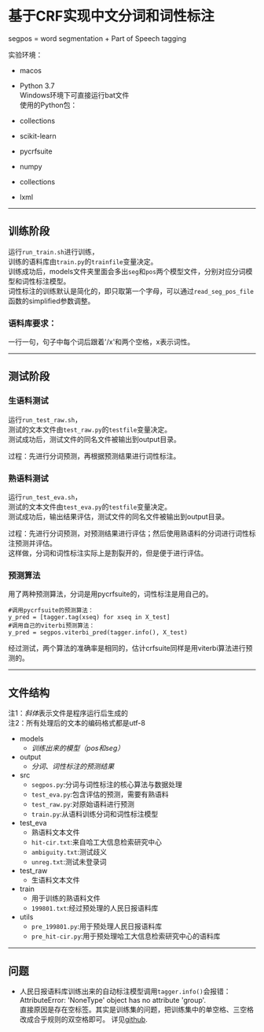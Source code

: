 
# 基于CRF实现中文分词和词性标注  
segpos = word segmentation + Part of Speech tagging

实验环境：

- macos  
- Python 3.7  
Windows环境下可直接运行bat文件    
使用的Python包：  

- collections
- scikit-learn
- pycrfsuite
- numpy
- collections
- lxml

---

## 训练阶段  

运行`run_train.sh`进行训练，  
训练的语料库由`train.py`的`trainfile`变量决定。  
训练成功后，models文件夹里面会多出`seg`和`pos`两个模型文件，分别对应分词模型和词性标注模型。  
词性标注的训练默认是简化的，即只取第一个字母，可以通过`read_seg_pos_file`函数的simplified参数调整。

### 语料库要求：

一行一句，句子中每个词后跟着'/x'和两个空格，x表示词性。

---

## 测试阶段

### 生语料测试

运行`run_test_raw.sh`，  
测试的文本文件由`test_raw.py`的`testfile`变量决定。  
测试成功后，测试文件的同名文件被输出到output目录。  

过程：先进行分词预测，再根据预测结果进行词性标注。

### 熟语料测试

运行`run_test_eva.sh`，  
测试的文本文件由`test_eva.py`的`testfile`变量决定。  
测试成功后，输出结果评估，测试文件的同名文件被输出到output目录。  

过程：先进行分词预测，对预测结果进行评估；然后使用熟语料的分词进行词性标注预测并评估。  
这样做，分词和词性标注实际上是割裂开的，但是便于进行评估。

### 预测算法

用了两种预测算法，分词是用pycrfsuite的，词性标注是用自己的。

    #调用pycrfsuite的预测算法：
    y_pred = [tagger.tag(xseq) for xseq in X_test]
    #调用自己的viterbi预测算法：
    y_pred = segpos.viterbi_pred(tagger.info(), X_test)

经过测试，两个算法的准确率是相同的，估计crfsuite同样是用viterbi算法进行预测的。

---

## 文件结构

注1：*斜体*表示文件是程序运行后生成的  
注2：所有处理后的文本的编码格式都是utf-8

- models
  - *训练出来的模型（pos和seg）*
- output
  - *分词、词性标注的预测结果*
- src
  - `segpos.py`:分词与词性标注的核心算法与数据处理
  - `test_eva.py`:包含评估的预测，需要有熟语料
  - `test_raw.py`:对原始语料进行预测
  - `train.py`:从语料训练分词和词性标注模型
- test_eva
  - 熟语料文本文件
  - `hit-cir.txt`:来自哈工大信息检索研究中心
  - `ambiguity.txt`:测试歧义
  - `unreg.txt`:测试未登录词
- test_raw
  - 生语料文本文件
- train
  - 用于训练的熟语料文件
  - `199801.txt`:经过预处理的人民日报语料库
- utils
  - `pre_199801.py`:用于预处理人民日报语料库
  - `pre_hit-cir.py`:用于预处理哈工大信息检索研究中心的语料库

---

## 问题

- 人民日报语料库训练出来的自动标注模型调用`tagger.info()`会报错：AttributeError: 'NoneType' object has no attribute 'group'.  
直接原因是存在空标签。其实是训练集的问题，把训练集中的单空格、三空格改成合乎规则的双空格即可。
详见[github](https://github.com/scrapinghub/python-crfsuite/issues/14).